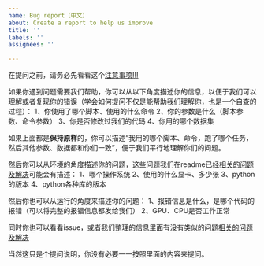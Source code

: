 ```yaml
---
name: Bug report（中文）
about: Create a report to help us improve
title: ''
labels: ''
assignees: ''

---
```


在提问之前，请务必先看看这个[注意事项!!!](https://github.com/Facico/Chinese-Vicuna/blob/master/docs/notes.md)

如果你遇到问题需要我们帮助，你可以从以下角度描述你的信息，以便于我们可以理解或者复现你的错误（学会如何提问不仅是能帮助我们理解你，也是一个自查的过程）：
1、你使用了哪个脚本、使用的什么命令
2、你的参数是什么（脚本参数、命令参数）
3、你是否修改过我们的代码
4、你用的哪个数据集

如果上面都是**保持原样**的，你可以描述“我用的哪个脚本、命令，跑了哪个任务，然后其他参数、数据都和你们一致”，便于我们平行地理解你们的问题。

然后你可以从环境的角度描述你的问题，这些问题我们在readme已经[相关的问题及解决](https://github.com/Facico/Chinese-Vicuna/blob/master/docs/notes.md)可能会有描述：
1、哪个操作系统
2、使用的什么显卡、多少张
3、python的版本
4、python各种库的版本

然后你也可以从运行的角度来描述你的问题：
1、报错信息是什么，是哪个代码的报错（可以将完整的报错信息都发给我们）
2、GPU、CPU是否工作正常

同时你也可以看看issue，或者我们整理的信息里面有没有类似的问题[相关的问题及解决](https://github.com/Facico/Chinese-Vicuna/blob/master/docs/notes.md)

当然这只是个提问说明，你没有必要一一按照里面的内容来提问。

